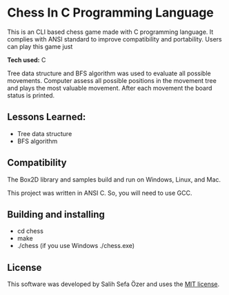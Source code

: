 # Chess In C Programming Language
This is an CLI based chess game made with C programming language. It complies with ANSI standard to improve compatibility and portability. Users can play this game just 

**Tech used:** C

Tree data structure and BFS algorithm was used to evaluate all possible movements. Computer assess all possible positions in the movement tree and plays the most valuable movement. After each movement the board status is printed.

## Lessons Learned:
- Tree data structure
- BFS algorithm

## Compatibility
The Box2D library and samples build and run on Windows, Linux, and Mac.

This project was written in ANSI C. So, you will need to use GCC.

## Building and installing
- cd chess
- make
- ./chess (if you use Windows ./chess.exe)

## License
This software was developed by Salih Sefa Özer and uses the [MIT license](https://en.wikipedia.org/wiki/MIT_License).


